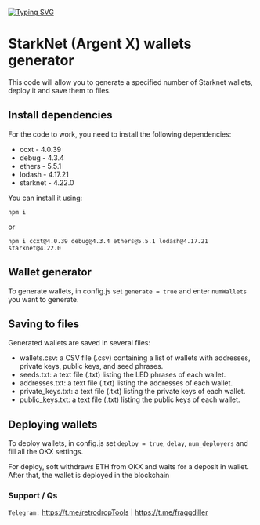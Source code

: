 [![Typing SVG](https://readme-typing-svg.demolab.com?font=Raleway&weight=500&size=50&duration=3000&pause=1000&color=20F700&center=true&vCenter=true&width=640&height=90&lines=Generate+StarkNet+Wallets)](https://git.io/typing-svg)

# StarkNet (Argent X) wallets generator

This code will allow you to generate a specified number of Starknet wallets, deploy it and save them to files.

## Install dependencies
For the code to work, you need to install the following dependencies:
 
- ccxt - 4.0.39
- debug - 4.3.4
- ethers - 5.5.1
- lodash - 4.17.21
- starknet - 4.22.0

You can install it using:
```
npm i
```

or
```
npm i ccxt@4.0.39 debug@4.3.4 ethers@5.5.1 lodash@4.17.21 starknet@4.22.0
```

## Wallet generator

To generate wallets, in config.js set `generate = true` and enter `numWallets` you want to generate.

## Saving to files

Generated wallets are saved in several files:

- wallets.csv: a CSV file (.csv) containing a list of wallets with addresses, private keys, public keys, and seed phrases.
- seeds.txt: a text file (.txt) listing the LED phrases of each wallet.
- addresses.txt: a text file (.txt) listing the addresses of each wallet.
- private_keys.txt: a text file (.txt) listing the private keys of each wallet.
- public_keys.txt: a text file (.txt) listing the public keys of each wallet.

## Deploying wallets

To deploy wallets, in config.js set `deploy = true`, `delay`, `num_deployers` and fill all the OKX settings.

For deploy, soft withdraws ETH from OKX and waits for a deposit in wallet. After that, the wallet is deployed in the blockchain

### Support / Qs

`Telegram:` https://t.me/retrodropTools | https://t.me/fraggdiller
